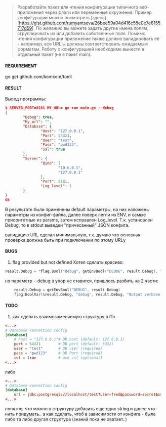 > Разработайте пакет для чтения конфигурации типичного веб-приложения через флаги или переменные окружения.
> Пример конфигурации можно посмотреть [здесь][https://gist.github.com/rumyantseva/26bee59a04d416c55e0e7e8155717d59]. По желанию вы можете задать другие имена полям, сгруппировать их или добавить собственные поля.
> Помимо чтения конфигурации приложение также должно валидировать её - например, все URL’ы должны соответствовать ожидаемым форматам.
> Работу с конфигурацией необходимо вынести в отдельный пакет (не в пакет main).

#### REQUIREMENT
go get github.com/komkom/toml


#### RESULT
Вывод программы:
```json
$ SERVER_PORT=8181 MY_URL= go run main.go --debug
{
        "Debug": true,
        "My_url": "",
        "Database": {
                "Host": "127.0.0.1",
                "Port": 54321,
                "User": "test",
                "Pass": "pwd123",
                "Ssl": true
        },
        "Server": {
                "Bind": [
                        "10.0.0.1",
                        "127.0.0.1"
                ],
                "Port": 8181,
                "Log_level": 3
        }
}
Ok
```

В результате были применены default параметры, на них наложены параметры из конфиг-файла, далее поверх легли из ENV, и самые приоритетные из params, затем исправлен Log_level. 
Т.к. установлен Debug, то в stdout выведен "причесанный" JSON конфига.

валидацию URL сделал минимальную, т.к. думаю что основная проверка должна быть при подключении по этому URLу

#### BUGS

1. flag provided but not defined
Хотел сделать красиво: 
```go
result.Debug = *flag.Bool("debug", getEnvBool("DEBUG", result.Debug), "Output verbose debug information")
```
но параметр --debug в упор не ставится, пришлось разбить на 2 части:
```go
	result.Debug = getEnvBool("DEBUG", result.Debug)
	flag.BoolVar(&result.Debug, "debug", result.Debug, "Output verbose debug information")
```

#### TODO

1. как сделать взаимозаменяемую структуру в Go

```conf
<...>
# Database connection config
[database]
    # host = "127.0.0.1"# DB host (default: 127.0.0.1)
    port = 54321        # DB port (default: 5432)
    user = "test"       # DB user (required)
    pass = "pwd123"     # DB Port (required)
    ssl = true          # use ssl (optional)
<...>
```
либо
```conf
<...>
# Database connection config
[database]
    url = jdbc:postgresql://localhost/test?user=fred&password=secret&ssl=true
<...>
```

понятно, что можно в структуру добавить еще один string и далее что-нить придумать..
а как сделать, чтоб в зависимости от конфига - была либо та либо другая структура (знаний пока не хватает..)